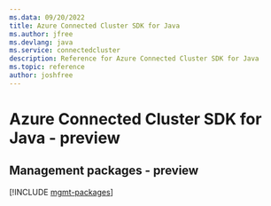 ```yaml
---
ms.data: 09/20/2022
title: Azure Connected Cluster SDK for Java
ms.author: jfree
ms.devlang: java
ms.service: connectedcluster
description: Reference for Azure Connected Cluster SDK for Java
ms.topic: reference
author: joshfree
---
```

# Azure Connected Cluster SDK for Java - preview

## Management packages - preview
[!INCLUDE [mgmt-packages](connected-cluster-mgmt-index.md)]